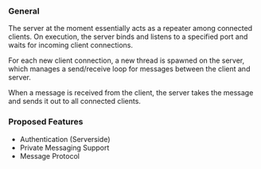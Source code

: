 ### General 

The server at the moment essentially acts as a repeater among connected clients. On execution, the server binds and listens to a specified port and waits for incoming client connections. 

For each new client connection, a new thread is spawned on the server, which manages a send/receive loop for messages between the client and server. 

When a message is received from the client, the server takes the message and sends it out to all connected clients. 


### Proposed Features
* Authentication (Serverside)
* Private Messaging Support
* Message Protocol
